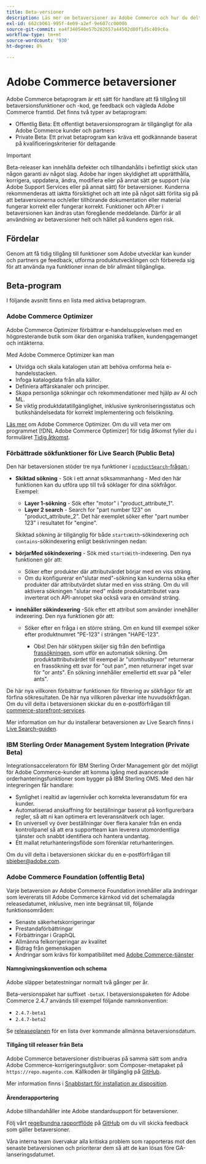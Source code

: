 ```yaml
---
title: Beta-versioner
description: Läs mer om betaversioner av Adobe Commerce och hur du deltar.
exl-id: 662cb061-995f-4e09-a2ef-9e607cc0000b
source-git-commit: ea4f340540e57b282657a44502d80f1d5c409c6a
workflow-type: tm+mt
source-wordcount: '930'
ht-degree: 0%

---
```


# Adobe Commerce betaversioner

Adobe Commerce betaprogram är ett sätt för handlare att få tillgång till betaversionsfunktioner och -kod, ge feedback och vägleda Adobe Commerce framtid. Det finns två typer av betaprogram:

- Offentlig Beta: Ett offentligt betaversionsprogram är tillgängligt för alla Adobe Commerce kunder och partners
- Private Beta: Ett privat betaprogram kan kräva ett godkännande baserat på kvalificeringskriterier för deltagande

>[!IMPORTANT]
>
>Beta-releaser kan innehålla defekter och tillhandahålls i befintligt skick utan någon garanti av något slag. Adobe har ingen skyldighet att upprätthålla, korrigera, uppdatera, ändra, modifiera eller på annat sätt ge support (via Adobe Support Services eller på annat sätt) för betaversioner. Kunderna rekommenderas att iaktta försiktighet och att inte på något sätt förlita sig på att betaversionerna och/eller tillhörande dokumentation eller material fungerar korrekt eller fungerar korrekt. Funktioner och API:er i betaversionen kan ändras utan föregående meddelande. Därför är all användning av betaversioner helt och hållet på kundens egen risk.

## Fördelar

Genom att få tidig tillgång till funktioner som Adobe utvecklar kan kunder och partners ge feedback, utforma produktutvecklingen och förbereda sig för att använda nya funktioner innan de blir allmänt tillgängliga.

## Beta-program

I följande avsnitt finns en lista med aktiva betaprogram.

### Adobe Commerce Optimizer

Adobe Commerce Optimizer förbättrar e-handelsupplevelsen med en högpresterande butik som ökar den organiska trafiken, kundengagemanget och intäkterna.

Med Adobe Commerce Optimizer kan man

- Utvidga och skala katalogen utan att behöva omforma hela e-handelsstacken.
- Infoga katalogdata från alla källor.
- Definiera affärskanaler och principer.
- Skapa personliga sökningar och rekommendationer med hjälp av AI och ML.
- Se viktig produktdatatillgänglighet, inklusive synkroniseringsstatus och butikshändelsedata för korrekt implementering och felsökning.

[Läs mer](https://experienceleague.adobe.com/docs/commerce/optimizer/overview.html?lang=sv-SE) om Adobe Commerce Optimizer. Om du vill veta mer om programmet [!DNL Adobe Commerce Optimizer] för tidig åtkomst fyller du i formuläret [Tidig åtkomst](https://forms.office.com/Pages/ResponsePage.aspx?id=Wht7-jR7h0OUrtLBeN7O4WOxhjY2doZPikS2hIbfmL5UMlhTMTYzVDhPQVFNTUFYUjJHNlRKTE5TWS4u).

### Förbättrade sökfunktioner för Live Search (Public Beta)

Den här betaversionen stöder tre nya funktioner i [`productSearch`-frågan ](https://developer.adobe.com/commerce/services/graphql/live-search/product-search/):

- **Skiktad sökning** - Sök i ett annat söksammanhang - Med den här funktionen kan du utföra upp till två söklager för dina sökfrågor. Exempel:

   - **Layer 1-sökning** - Sök efter &quot;motor&quot; i &quot;product_attribute_1&quot;.
   - **Layer 2 search** - Search for &quot;part number 123&quot; on &quot;product_attribute_2&quot;. Det här exemplet söker efter &quot;part number 123&quot; i resultatet för &quot;engine&quot;.

  Skiktad sökning är tillgänglig för både `startsWith`-sökindexering och `contains`-sökindexering enligt beskrivningen nedan:

- **börjarMed sökindexering** - Sök med `startsWith`-indexering. Den nya funktionen gör att:

   - Söker efter produkter där attributvärdet börjar med en viss sträng.
   - Om du konfigurerar en&quot;slutar med&quot;-sökning kan kunderna söka efter produkter där attributvärdet slutar med en viss sträng. Om du vill aktivera sökningen &quot;slutar med&quot; måste produktattributet vara inverterat och API-anropet ska också vara en omvänd sträng.

- **innehåller sökindexering** -Sök efter ett attribut som använder innehåller indexering. Den nya funktionen gör att:

   - Söker efter en fråga i en större sträng. Om en kund till exempel söker efter produktnumret &quot;PE-123&quot; i strängen &quot;HAPE-123&quot;.

      - Obs! Den här söktypen skiljer sig från den befintliga [frassökningen](https://developer.adobe.com/commerce/services/graphql/live-search/product-search/#phrase), som utför en automatisk sökning. Om produktattributvärdet till exempel är &quot;utomhusbyxor&quot; returnerar en frassökning ett svar för &quot;out pan&quot;, men returnerar inget svar för &quot;or ants&quot;. En sökning innehåller emellertid ett svar på &quot;eller ants&quot;.

De här nya villkoren förbättrar funktionen för filtrering av sökfrågor för att förfina sökresultaten. De här nya villkoren påverkar inte huvudsökfrågan. Om du vill delta i betaversionen skickar du en e-postförfrågan till [commerce-storefront-services](mailto:commerce-storefront-services@adobe.com).

Mer information om hur du installerar betaversionen av Live Search finns i [Live Search-guiden](https://experienceleague.adobe.com/sv/docs/commerce/live-search/install#install-the-live-search-beta).

### IBM Sterling Order Management System Integration (Private Beta)

Integrationsacceleratorn för IBM Sterling Order Management gör det möjligt för Adobe Commerce-kunder att komma igång med avancerade orderhanteringsfunktioner som bygger på IBM Sterling OMS. Med den här integreringen får handlare:

- Synlighet i realtid av lagernivåer och korrekta leveransdatum för era kunder.
- Automatiserad anskaffning för beställningar baserat på konfigurerbara regler, så att ni kan optimera ert leveransnätverk och lager.
- En universell vy över beställningar över flera kanaler från en enda kontrollpanel så att era supportteam kan leverera utomordentliga tjänster och snabbt identifiera och hantera undantag.
- Ett mallat returhanteringsflöde som förenklar returhanteringen.

Om du vill delta i betaversionen skickar du en e-postförfrågan till [sbieber@adobe.com](mailto:sbieber@adobe.com).

### Adobe Commerce Foundation (offentlig Beta)

Varje betaversion av Adobe Commerce Foundation innehåller alla ändringar som levererats till Adobe Commerce kärnkod vid det schemalagda releasedatumet, inklusive, men inte begränsat till, följande funktionsområden:

- Senaste säkerhetskorrigeringar
- Prestandaförbättringar
- Förbättringar i GraphQL
- Allmänna felkorrigeringar av kvalitet
- Bidrag från gemenskapen
- Ändringar som krävs för kompatibilitet med [Adobe Commerce-tjänster](https://experienceleague.adobe.com/docs/commerce/user-guides/home.html?lang=sv-SE)

#### Namngivningskonvention och schema

Adobe släpper betatestningar normalt två gånger per år.

Beta-versionspaket har suffixet `-betaX`. I betaversionspaketen för Adobe Commerce 2.4.7 används till exempel följande namnkonvention:

- `2.4.7-beta1`
- `2.4.7-beta2`

Se [releaseplanen](schedule.md) för en lista över kommande allmänna betaversionsdatum.

#### Tillgång till releaser från Beta

Adobe Commerce betaversioner distribueras på samma sätt som andra Adobe Commerce-korrigeringsutgåvor: som Composer-metapaket på `https://repo.magento.com`. Källkoden är tillgänglig på [GitHub](https://github.com/magento/magento2).

Mer information finns i [Snabbstart för installation av disposition](../installation/composer.md).

#### Ärenderapportering

Adobe tillhandahåller inte Adobe standardsupport för betaversioner.

Följ vårt [regelbundna rapportflöde](https://developer.adobe.com/commerce/contributor/guides/code-contributions/) på [GitHub](https://github.com/magento/magento2) om du vill skicka feedback som gäller betaversioner.

Våra interna team övervakar alla kritiska problem som rapporteras mot den senaste betaversionen och prioriterar dem så att de kan lösas före GA-lanseringsdatumet.
